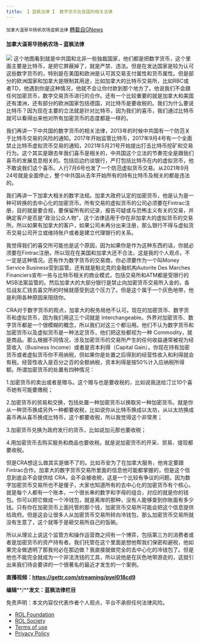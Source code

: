 ```yaml
---
title: 【 蓝枫法律 】 数字货币在各国的相关法律
---
```

`加拿大温哥华扬帆农场蓝枫法律` [轉載自GNews](https://gnews.org/zh-hans/2154039/)

#### **加拿大温哥华扬帆农场 – 蓝枫法律**
![](https://assets.gnews.org/wp-content/uploads/2022/03/Screen-Shot-2022-03-13-at-09.42.12.png)
这个地图看到就是中共国和北非一些独裁国家，他们都是把数字货币，这个里面主要是比特币，是把它屏蔽掉了，就是严禁、违法。但是在发达国家是较为认可这些数字货币的，特别是在美国和欧洲是认可其交易支付属性和货币属性。但是部分的欧洲国家和加拿大是限制其用途，比如加拿大的比特币交易所，比如RBC或者TD，他遇到你是这种情况，他就不会让你付款到那个地方了。他说我们不会跟任何加密货币，数字交易货币进行的合作。还有一个比较重要的就是加拿大和美国还有澳洲，还有部分的欧洲国家包括德国，对比特币是要收税的。我们为什么要说比特币？因为现在主要的立法就是针对比特币，因为我们的喜币，我们通过比特币就可以看得出来他对所有加密货币的态度都是一样的。

我们再讲一下中共国的数字货币的相关法律，2013年的时候中共国有一个防范关于比特币交易的⻛险的通知。2017年开始监管比特币，2017年9月4号有一个全面禁止比特币虚拟货币交易的通知，2021年5月21号开始提出打击比特币挖矿和交易行为。这个其实是跟去年我们喜币是相关的，中共国这个立法的节奏完全是跟我们喜币的发展息息相关的。包括后边约谈银行，严打包括比特币在内的虚拟货币，他不敢说我们这个喜币。人行7月6号也发了一个防范虚拟货币交易。从2021年9月24号就是全面停止，整个中共国从去年开始所有的持有比特币及相关的都是违法的。

我们再讲一下加拿大相关的数字法规。加拿大政府认定的加密货币，他是认为是一种可转换的去中心化的加密货币。所有交易的虚拟货币的公司必须要在Fintrac注册，目的就是要合规，要保留所有的记录，报告可疑或与恐怖主义有关的交易，并确定客户是否是“政治公众人物”，这个法律适用于你在非加拿大的虚拟货币的交易所。所以如果有加拿大的客户，如果公司未再分出来注册，那么银行不得与虚拟货币交易公司开立或维持账户或者是建立代理银行的关系。

我觉得我们的喜交所可能也是这个原因，因为如果你是作为这种东⻄的话，你就必须要在Fintrac注册。所以现在在美国和加拿大还不合法，这是我的个人观点，不一定是这种情况。还有作为数字货币的交易商，你必须要作为一个叫Money Service Business受到监管。还有就是魁北克的金融机构Autorite Des Marches Financiers宣布一些与比特币相关的商业模式，包括交易所和ATM都是受限行的MSB法案监管的。然后加拿大的大部分银行是禁止向加密货币交易所入金的，各位战友汇钱去喜交所的时候就感受到这个压力了。但是这个属于一个灰色地带，他是利用各种原因来阻挠你。

CRA对于数字货币的观点，加拿大的税务局他不认可。现在的加密货币、数字货币和虚拟货币，因为我们用这三个词就是 Interchangeable。外界对加密货币、数字货币都是一个很模糊的概念，所以我们对这三个都沿用。他们不认为数字货币和加密货币以及虚拟货币是一种法定货币，他们把这些都视为一种 Commodity，就是商品。那么根据不同情况，涉及加密货币的交易所产生的任何收益通常被视为经营收入（Business Income）或者是资本利得（Capital Gain）。你现在持有加密货币或者虚拟货币你不用纳税，但如果你是处置之后得到的经营性收入和利得就会有税。经营性收入是百分之百的全额纳税，资本利得是按50%计入应纳税所得额。所谓加密货币的处置有四种情况：

1.加密货币的卖出或者是赠与。这个赠与也是要收税的，比如说我送给汀兰10个喜币她有可能要缴税；

2.加密货币的贸易和交换，包括处置一种加密货币以换取另一种加密货币。就是你从一种货币换成另外一种都要收税，比如说你从比特币换成以太坊，从以太坊换成喜币再从喜币换成比特币，这个都要收税，所以我觉得这个非常黑；

3.加密货币兑换为政府发行的货币，比如说加元那也要收税；

4.用加密货币去购买服务和商品也要收税。就是说加密货币的开采、贸易、提现都要收税。

但是CRA想这么做其实是做不了的。比如币安为了在加拿大服务，他肯定要跟Fintrac合作。加拿大的数字货币交易所里面的信息他可能都掌握的，但是这个信息到底会不会提供给 CRA，会不会被收税，这是一个比较有争议的问题。因为数字加密货币交易所也不是傻子，大家也知道所有的去中心化的加密货币有个核心，就是每个人都有一个账本，一个很长串的数字和字母的组合，对应的就是你的钱包。你可以把它做成一个冷钱包，就是离岸的那种，没有人能够查到你账面有多少钱。只有你在加密货币上面托管的那个钱，加密货币交易所可能会把这个信息提供给政府。但是这会让很多人从加密货币交易所转向冷钱包，那么加密货币交易所就没有生意了，这个就等于是砸交易所自己的饭碗。

所以从理论上说这个监管方和操作运营商之间有一个博弈，包括第三方的消费者或者是加密货币的资产持有者。我们托管在这个里面是想他帮我们保密和避税，他如果完全做透明了那我何必在那边做？我直接就做完全的去中心化的冷钱包了。但是他也不能完全就成为一个非法洗钱的工具，所以说他是在灰色地带游走的，这就引出来我们待会要讲的一个很著名的最近才发生的一个案例。

**直播视频：https://gettr.com/streaming/pyel018cd9**

**编辑****/****发文：蓝枫法律栏目**

 

免责声明：本文内容仅代表作者个人观点，平台不承担任何法律风险。

- [ROL Foundation](https://rolfoundation.org/)
- [ROL Society](https://rolsociety.org/)
- [Terms of use](https://gnews.org/terms-of-use-3/)
- [Privacy Policy](https://gnews.org/privacy-policy/)
